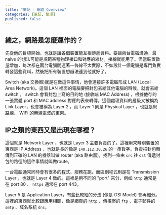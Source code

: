 ```yaml
---
title: "筆記 - 網路 Overview"
categories: [筆記, 整理]
published: false
---
```


## 總之，網路是怎麼運作的？

<!--more-->

先從他的目標開始，也就是讓各個裝置能互相傳遞資料。要讓兩台電腦溝通，最 naive 的想法可能是規範某種物理接口和對應的線材，接線就能用了。但當裝置數量增加，每次都在兩台電腦間連著一條線不太實際，不如設計一個電腦是專門負責轉發這些資料，然後把所有裝置想辦法連到他就好了。

Switch (aka 交換器)就是在做這件事情，他會連接許多電腦形成 LAN (Local Area Network)。這個 LAN 裡面的電腦要把封包丟給其他電腦的時候，就會丟給 switch ， switch 會看封包上寫的目的地 (接收端 MAC Address) ，根據他存的一張實體 port 和 MAC address 對應的表來轉傳。這個處理資料的層級又被稱為 Link Layer，也會被稱為 Layer 2 。而 Layer 1 則是 Physical Layer ，也就是網路線、 WiFi 的無線電波的東東。

## IP之類的東西又是出現在哪裡？

這個就是 Network Layer ，也就是 Layer 3 主要負責的了。這裡用來辨別裝置的東西是 IP Address ，也就是長的像是 `140.112.30.26` 的一串數字。負責把封包轉傳到正確的 LAN 的機器叫做 router (aka 路由器)，找到一條由 `src` 往 `dst` 傳遞封包的路徑的這件事情就叫做route。

一台電腦通常同時會有很多的程式、服務在跑，而區別程式則是在 Transmission Layer ，也就是 Layer 4 做的。這裡是用不同的 "port" 來分，例如 `http` 通常是在 port 80 、 `https` 通常在 port 443。

Layer 5 是 Application Layer，有些比較細的分法 (像是 OSI Model) 會再細分。這裡的東西就比較跟應用相關，像是網頁的 `http` 、傳檔案的 `ftp` 、電子郵件的 `smtp` 、域名系統 `dns`。

